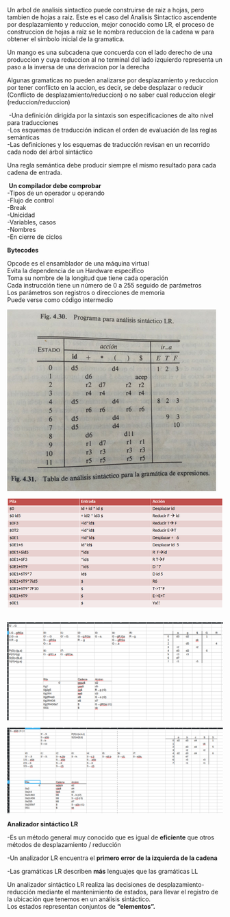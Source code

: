 Un arbol de analisis sintactico puede construirse de raiz a hojas, pero tambien de hojas a raiz. Este es el caso del Analisis Sintactico ascendente por desplazamiento y reduccion, mejor conocido como LR, el proceso de construccion de hojas a raiz se le nombra reduccion de la cadena w para obtener el simbolo inicial de la gramatica.

Un mango es una subcadena que concuerda con el lado derecho de una produccion y cuya reduccion al no terminal del lado izquierdo representa un paso a la inversa de una derivacion por la derecha

Algunas gramaticas no pueden analizarse por desplazamiento y reduccion por tener conflicto en la accion, es decir, se debe desplazar o reducir (Conflicto de desplazamiento/reduccion) o no saber cual reduccion elegir (reduccion/reduccion)

&nbsp;-Una definición dirigida por la sintaxis son especificaciones de alto nivel para traducciones  
\-Los esquemas de traducción indican el orden de evaluación de las reglas semánticas  
\-Las definiciones y los esquemas de traducción revisan en un recorrido cada nodo del árbol sintáctico

Una regla semántica debe producir siempre el mismo resultado para cada cadena de entrada.

&nbsp;**Un compilador debe comprobar**  
\-Tipos de un operador u operando  
\-Flujo de control  
\-Break  
\-Unicidad  
\-Variables, casos  
\-Nombres  
\-En cierre de ciclos

**Bytecodes**

Opcode es el ensamblador de una máquina virtual  
Evita la dependencia de un Hardware específico  
Toma su nombre de la longitud que tiene cada operación  
Cada instrucción tiene un número de 0 a 255 seguido de parámetros  
Los parámetros son registros o direcciones de memoria  
Puede verse como código intermedio

![3097025e8353eb6c4993028db4dc168a.png](../_resources/3097025e8353eb6c4993028db4dc168a.png)

![2aaac3f011612364aa47c3e08b0b77f2.png](../_resources/2aaac3f011612364aa47c3e08b0b77f2.png)

&nbsp;![b0837674d65d65e10993aa3c8a0a2c15.png](../_resources/b0837674d65d65e10993aa3c8a0a2c15.png)

![2f73ffbbb93ce3d1dd7fcf5eb4d30f5d.png](../_resources/2f73ffbbb93ce3d1dd7fcf5eb4d30f5d.png)

**Analizador sintáctico LR**

\-Es un método general muy conocido que es igual de **eficiente** que otros métodos de desplazamiento / reducción

\-Un analizador LR encuentra el **primero error de la izquierda de la cadena**

\-Las gramáticas LR describen **más** lenguajes que las gramáticas LL

Un analizador sintáctico LR realiza las decisiones de desplazamiento-reducción mediante el mantenimiento de estados, para llevar el registro de la ubicación que tenemos en un análisis sintáctico.  
Los estados representan conjuntos de **“elementos”.**

&nbsp;

&nbsp;

&nbsp;